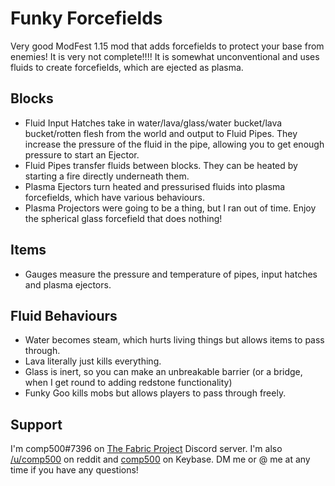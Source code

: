 # Funky Forcefields
Very good ModFest 1.15 mod that adds forcefields to protect your base from enemies! It is very not complete!!!!
It is somewhat unconventional and uses fluids to create forcefields, which are ejected as plasma.

## Blocks
- Fluid Input Hatches take in water/lava/glass/water bucket/lava bucket/rotten flesh from the world and output to Fluid Pipes. They increase the pressure of the fluid in the pipe, allowing you to get enough pressure to start an Ejector.
- Fluid Pipes transfer fluids between blocks. They can be heated by starting a fire directly underneath them.
- Plasma Ejectors turn heated and pressurised fluids into plasma forcefields, which have various behaviours.
- Plasma Projectors were going to be a thing, but I ran out of time. Enjoy the spherical glass forcefield that does nothing!

## Items
- Gauges measure the pressure and temperature of pipes, input hatches and plasma ejectors.

## Fluid Behaviours
- Water becomes steam, which hurts living things but allows items to pass through.
- Lava literally just kills everything.
- Glass is inert, so you can make an unbreakable barrier (or a bridge, when I get round to adding redstone functionality)
- Funky Goo kills mobs but allows players to pass through freely.

## Support
I'm comp500#7396 on [The Fabric Project](https://fabricmc.net/discuss/) Discord server. I'm also [/u/comp500](https://www.reddit.com/user/comp500/) on reddit and [comp500](https://keybase.io/comp500) on Keybase. DM me or @ me at any time if you have any questions!
